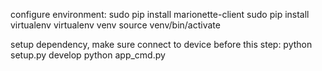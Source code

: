 configure environment:
sudo pip install marionette-client
sudo pip install virtualenv
virtualenv venv
source venv/bin/activate

setup dependency, make sure connect to device before this step:
python setup.py develop
python app_cmd.py


